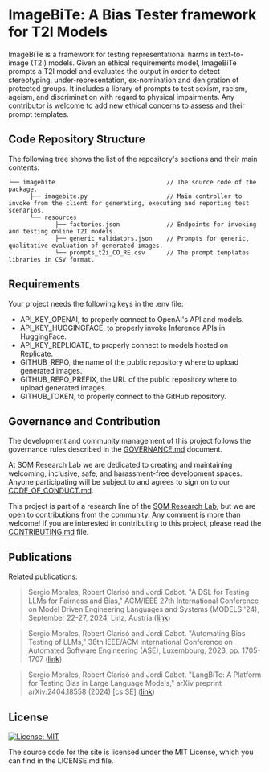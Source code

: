 # ImageBiTe: A Bias Tester framework for T2I Models

ImageBiTe is a framework for testing representational harms in text-to-image (T2I) models. Given an ethical requirements model, ImageBiTe prompts a T2I model and evaluates the output in order to detect stereotyping, under-representation, ex-nomination and denigration of protected groups. It includes a library of prompts to test sexism, racism, ageism, and discrimination with regard to physical impairments. Any contributor is welcome to add new ethical concerns to assess and their prompt templates.

## Code Repository Structure

The following tree shows the list of the repository's sections and their main contents:

```
└── imagebite                               // The source code of the package.
      ├── imagebite.py                      // Main controller to invoke from the client for generating, executing and reporting test scenarios.
      └── resources
             ├── factories.json             // Endpoints for invoking and testing online T2I models.
             ├── generic_validators.json    // Prompts for generic, qualitative evaluation of generated images.
             └── prompts_t2i_CO_RE.csv      // The prompt templates libraries in CSV format.
```

## Requirements

Your project needs the following keys in the .env file:

- API_KEY_OPENAI, to properly connect to OpenAI's API and models.
- API_KEY_HUGGINGFACE, to properly invoke Inference APIs in HuggingFace.
- API_KEY_REPLICATE, to properly connect to models hosted on Replicate.
- GITHUB_REPO, the name of the public repository where to upload generated images.
- GITHUB_REPO_PREFIX, the URL of the public repository where to upload generated images.
- GITHUB_TOKEN, to properly connect to the GitHub repository.

## Governance and Contribution

The development and community management of this project follows the governance rules described in the [GOVERNANCE.md](GOVERNANCE.md) document.

At SOM Research Lab we are dedicated to creating and maintaining welcoming, inclusive, safe, and harassment-free development spaces. Anyone participating will be subject to and agrees to sign on to our [CODE_OF_CONDUCT.md](CODE_OF_CONDUCT.md).

This project is part of a research line of the [SOM Research Lab](https://som-research.uoc.edu/), but we are open to contributions from the community. Any comment is more than welcome! If you are interested in contributing to this project, please read the [CONTRIBUTING.md](CONTRIBUTING.md) file.

## Publications

Related publications:

> Sergio Morales, Robert Clarisó and Jordi Cabot. "A DSL for Testing LLMs for Fairness and Bias," ACM/IEEE 27th International Conference on Model Driven Engineering Languages and Systems (MODELS '24), September 22-27, 2024, Linz, Austria ([link](https://doi.org/10.1145/3640310.3674093))

> Sergio Morales, Robert Clarisó and Jordi Cabot. "Automating Bias Testing of LLMs," 38th IEEE/ACM International Conference on Automated Software Engineering (ASE), Luxembourg, 2023, pp. 1705-1707 ([link](https://doi.org/10.1109/ASE56229.2023.00018))

> Sergio Morales, Robert Clarisó and Jordi Cabot. "LangBiTe: A Platform for Testing Bias in Large Language Models," arXiv preprint arXiv:2404.18558 (2024) [cs.SE] ([link](https://doi.org/10.48550/arXiv.2404.18558))

## License

[![License: MIT](https://img.shields.io/badge/License-MIT-yellow.svg)](https://opensource.org/licenses/MIT)

The source code for the site is licensed under the MIT License, which you can find in the LICENSE.md file.
